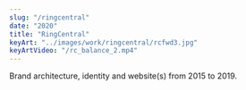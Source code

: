 ```yaml
---
slug: "/ringcentral"
date: "2020"
title: "RingCentral"
keyArt: "../images/work/ringcentral/rcfwd3.jpg"
keyArtVideo: "/rc_balance_2.mp4"
---
```


Brand architecture, identity and website(s) from 2015 to 2019.
